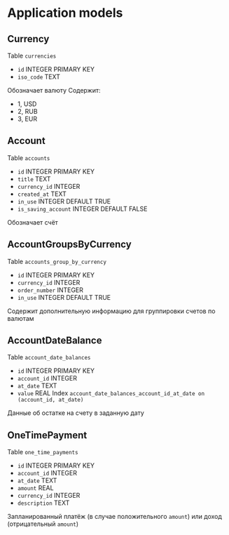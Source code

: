 # Application models

## Currency

Table `currencies`
- `id` INTEGER PRIMARY KEY
- `iso_code` TEXT

Обозначает валюту
Содержит:
- 1, USD
- 2, RUB
- 3, EUR

## Account

Table `accounts`
- `id` INTEGER PRIMARY KEY
- `title` TEXT
- `currency_id` INTEGER
- `created_at` TEXT
- `in_use` INTEGER DEFAULT TRUE
- `is_saving_account` INTEGER DEFAULT FALSE

Обозначает счёт

## AccountGroupsByCurrency

Table `accounts_group_by_currency`
- `id` INTEGER PRIMARY KEY
- `currency_id` INTEGER
- `order_number` INTEGER
- `in_use` INTEGER DEFAULT TRUE

Содержит дополнительную информацию для группировки счетов по валютам

## AccountDateBalance

Table `account_date_balances`
- `id` INTEGER PRIMARY KEY
- `account_id` INTEGER
- `at_date` TEXT
- `value` REAL
Index `account_date_balances_account_id_at_date on (account_id, at_date)`

Данные об остатке на счету в заданную дату

## OneTimePayment

Table `one_time_payments`
- `id` INTEGER PRIMARY KEY
- `account_id` INTEGER
- `at_date` TEXT
- `amount` REAL
- `currency_id` INTEGER
- `description` TEXT

Запланированный платёж (в случае положительного `amount`) или доход (отрицательный `amount`)

